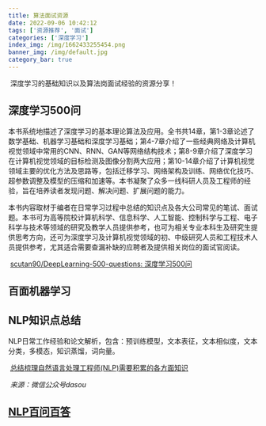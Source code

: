 ```yaml
---
title: 算法面试资源
date: 2022-09-06 10:42:12
tags: ['资源推荐', '面试']
categories: ['深度学习']
index_img: /img/1662433255454.png
banner_img: /img/default.jpg
category_bar: true
---
```


​	深度学习的基础知识以及算法岗面试经验的资源分享！

## 深度学习500问

​	本书系统地描述了深度学习的基本理论算法及应用。全书共14章，第1-3章论述了数学基础、机器学习基础和深度学习基础；第4-7章介绍了一些经典网络及计算机视觉领域中常用的CNN、RNN、GAN等网络结构技术；第8-9章介绍了深度学习在计算机视觉领域的目标检测及图像分割两大应用；第10-14章介绍了计算机视觉领域主要的优化方法及思路等，包括迁移学习、网络架构及训练、网络优化技巧、超参数调整及模型的压缩和加速等。本书凝聚了众多一线科研人员及工程师的经验，旨在培养读者发现问题、解决问题、扩展问题的能力。

​	本书内容取材于编者在日常学习过程中总结的知识点及各大公司常见的笔试、面试题。本书可为高等院校计算机科学、信息科学、人工智能、控制科学与工程、电子科学与技术等领域的研究及教学人员提供参考，也可为相关专业本科生及研究生提供思考方向，还可为深度学习及计算机视觉领域的初、中级研究人员和工程技术人员提供参考，尤其适合需要查漏补缺的应聘者及提供相关岗位的面试官阅读。

​	[scutan90/DeepLearning-500-questions: 深度学习500问](https://github.com/scutan90/DeepLearning-500-questions)

## 百面机器学习

## NLP知识点总结

​	NLP日常工作经验和论文解析，包含：预训练模型，文本表征，文本相似度，文本分类，多模态，知识蒸馏，词向量。

​	[总结梳理自然语言处理工程师(NLP)需要积累的各方面知识](https://github.com/DA-southampton/NLP_ability)

​	*来源：微信公众号dasou*

## [NLP百问百答](https://github.com/km1994/NLP-Interview-Notes)
